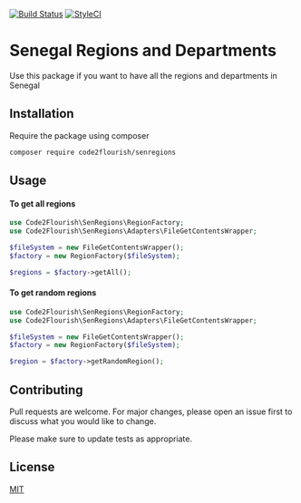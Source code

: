 [![Build Status](https://travis-ci.org/code2flourish/sen-regions.svg?branch=main)](https://travis-ci.org/code2flourish/sen-regions)
[![StyleCI](https://github.styleci.io/repos/338862799/shield?branch=main)](https://github.styleci.io/repos/338862799?branch=main)
# Senegal Regions and Departments

Use this package if you want to have all the regions and departments in Senegal  

## Installation

Require the package using composer

```bash
composer require code2flourish/senregions
```

## Usage

#### To get all regions
```php
use Code2Flourish\SenRegions\RegionFactory;
use Code2Flourish\SenRegions\Adapters\FileGetContentsWrapper;

$fileSystem = new FileGetContentsWrapper();
$factory = new RegionFactory($fileSystem);

$regions = $factory->getAll();
```

#### To get random regions
```php
use Code2Flourish\SenRegions\RegionFactory;
use Code2Flourish\SenRegions\Adapters\FileGetContentsWrapper;

$fileSystem = new FileGetContentsWrapper();
$factory = new RegionFactory($fileSystem);

$region = $factory->getRandomRegion();
```

## Contributing
Pull requests are welcome. For major changes, please open an issue first to discuss what you would like to change.

Please make sure to update tests as appropriate.

## License
[MIT](./LICENSE.md)